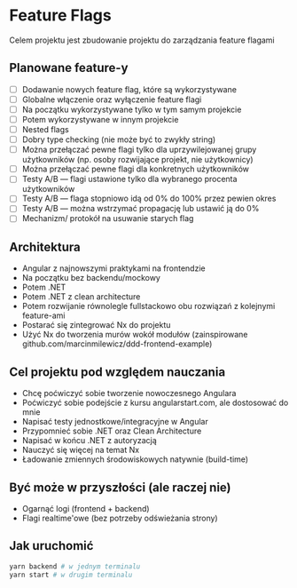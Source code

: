 # Feature Flags

Celem projektu jest zbudowanie projektu do zarządzania feature flagami

## Planowane feature-y

- [ ] Dodawanie nowych feature flag, które są wykorzystywane
- [ ] Globalne włączenie oraz wyłączenie feature flagi
- [ ] Na początku wykorzystywane tylko w tym samym projekcie
- [ ] Potem wykorzystywane w innym projekcie
- [ ] Nested flags
- [ ] Dobry type checking (nie może być to zwykły string)
- [ ] Można przełączać pewne flagi tylko dla uprzywilejowanej grupy użytkowników (np. osoby rozwijające projekt, nie użytkownicy)
- [ ] Można przełączać pewne flagi dla konkretnych użytkowników
- [ ] Testy A/B — flagi ustawione tylko dla wybranego procenta użytkowników
- [ ] Testy A/B — flaga stopniowo idą od 0% do 100% przez pewien okres
- [ ] Testy A/B — można wstrzymać propagację lub ustawić ją do 0%
- [ ] Mechanizm/ protokół na usuwanie starych flag

## Architektura

- Angular z najnowszymi praktykami na frontendzie 
- Na początku bez backendu/mockowy
- Potem .NET
- Potem .NET z clean architecture
- Potem rozwijanie równolegle fullstackowo obu rozwiązań z kolejnymi feature-ami
- Postarać się zintegrować Nx do projektu
- Użyć Nx do tworzenia murów wokół modułów (zainspirowane github.com/marcinmilewicz/ddd-frontend-example)

## Cel projektu pod względem nauczania

- Chcę poćwiczyć sobie tworzenie nowoczesnego Angulara
- Poćwiczyć sobie podejście z kursu angularstart.com, ale dostosować do mnie
- Napisać testy jednostkowe/integracyjne w Angular
- Przypomnieć sobie .NET oraz Clean Architecture
- Napisać w końcu .NET z autoryzacją
- Nauczyć się więcej na temat Nx
- Ładowanie zmiennych środowiskowych natywnie (build-time)

## Być może w przyszłości (ale raczej nie)

- Ogarnąć logi (frontend + backend)
- Flagi realtime'owe (bez potrzeby odświeżania strony)

## Jak uruchomić

```sh
yarn backend # w jednym terminalu
yarn start # w drugim terminalu
```

